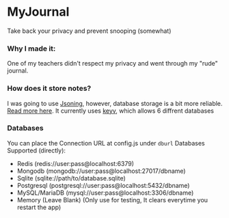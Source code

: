 # MyJournal

Take back your privacy and prevent snooping (somewhat)

### Why I made it:

One of my teachers didn't respect my privacy and went through my "rude" journal.

### How does it store notes?
I was going to use [Jsoning](https://support.glitch.com/t/jsoning-a-simple-key-value-json-based-persistent-lightweight-database/24575), however, database storage is a bit more reliable. [Read more here](https://www.quora.com/What-is-the-difference-between-a-file-system-and-a-database/answer/Christian-Smith-2).
It currently uses [keyv](https://www.npmjs.com/package/keyv), which allows 6 diffrent databases

### Databases
You can place the Connection URL at config.js under `dburl`
Databases Supported (directly): 
- Redis (redis://user:pass@localhost:6379)
- Mongodb (mongodb://user:pass@localhost:27017/dbname)
- Sqlite (sqlite://path/to/database.sqlite)
- Postgresql (postgresql://user:pass@localhost:5432/dbname)
- MySQL/MariaDB (mysql://user:pass@localhost:3306/dbname)
- Memory (Leave Blank) (Only use for testing, It clears everytime you restart the app)